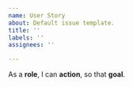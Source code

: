 ```yaml
---
name: User Story
about: Default issue template.
title: ''
labels: ''
assignees: ''

---
```


As a **role**, I can **action**, so that **goal**.
